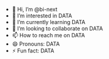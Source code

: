 - 👋 Hi, I’m @bi-next
- 👀 I’m interested in DATA
- 🌱 I’m currently learning DATA
- 💞️ I’m looking to collaborate on DATA
- 📫 How to reach me on DATA
- 😄 Pronouns: DATA
- ⚡ Fun fact: DATA
<!---
bi-next/bi-next is a ✨ special ✨ repository because its `README.md` (this file) appears on your GitHub profile.
You can click the Preview link to take a look at your changes.
--->

